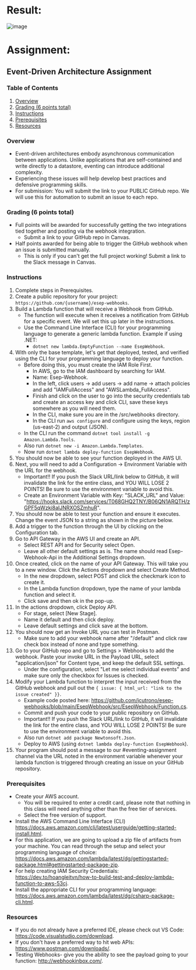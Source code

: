 # Result:

![image](https://github.com/mihirp161/esep-webhooks/assets/47681434/a3d62f31-2f25-4f21-a031-3fd97aa8e602)

# Assignment:

## Event-Driven Architecture Assignment

### Table of Contents
1. [Overview](#overview)
2. [Grading (6 points total)](#grading-6-points-total)
3. [Instructions](#instructions)
4. [Prerequisites](#prerequisites)
5. [Resources](#resources)

### Overview
- Event-driven architectures embody asynchronous communication between applications. Unlike applications that are self-contained and write directly to a datastore, eventing can introduce additional complexity.
- Experiencing these issues will help develop best practices and defensive programming skills.
- For submission: You will submit the link to your PUBLIC GitHub repo. We will use this for automation to submit an issue to each repo.

### Grading (6 points total)
- Full points will be awarded for successfully getting the two integrations tied together and posting via the webhook integration.
  - Submit a link to your GitHub repo in Canvas.
- Half points awarded for being able to trigger the GitHub webhook when an issue is submitted manually.
  - This is only if you can't get the full project working! Submit a link to the Slack message in Canvas.

### Instructions
1. Complete steps in Prerequisites.
2. Create a public repository for your project: `https://github.com/{username}/esep-webhooks`.
3. Build a Lambda function that will receive a Webhook from GitHub.
   - The function will execute when it receives a notification from GitHub for a specific event. We will set this up later in the instructions.
   - Use the Command Line Interface (CLI) for your programming language to generate a generic lambda function. Example if using .NET:
     - `dotnet new lambda.EmptyFunction --name EsepWebhook`.
4. With only the base template, let's get that deployed, tested, and verified using the CLI for your programming language to deploy your function.
   - Before doing this, you must create the IAM Role First.
     - In AWS, go to the IAM dashboard by searching for IAM.
     - Name: Esep-Webhook.
     - In the left, click users -> add users -> add name -> attach policies and add "IAMFullAccess" and "AWSLambda_FullAccess".
     - Finish and click on the user to go into the security credentials tab and create an access key and click CLI, save these keys somewhere as you will need them.
     - In the CLI, make sure you are in the /src/webhooks directory.
     - In the CLI run `aws configure` and configure using the keys, region (us-east-2) and output (JSON).
   - In the CLI run the command `dotnet tool install -g Amazon.Lambda.Tools`.
   - Also run `dotnet new -i Amazon.Lambda.Templates`.
   - Now run `dotnet lambda deploy-function EsepWebhook`.
5. You should now be able to see your function deployed in the AWS UI.
6. Next, you will need to add a Configuration -> Environment Variable with the URL for the webhook.
   - Important!! If you push the Slack URL/link below to GitHub, it will invalidate the link for the entire class, and YOU WILL LOSE 2 POINTS! Be sure to use the environment variable to avoid this.
   - Create an Environment Variable with Key: "SLACK_URL" and Value: "https://hooks.slack.com/services/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".
7. You should now be able to test your function and ensure it executes. Change the event JSON to a string as shown in the picture below.
8. Add a trigger to the function through the UI by clicking on the Configuration tab.
9. Go to API Gateway in the AWS UI and create an API.
   - Select REST API and for Security select Open.
   - Leave all other default settings as is. The name should read Esep-Webhook-Api in the Additional Settings dropdown.
10. Once created, click on the name of your API Gateway. This will take you to a new window. Click the Actions dropdown and select Create Method.
    - In the new dropdown, select POST and click the checkmark icon to create it.
    - In the Lambda function dropdown, type the name of your lambda function and select it.
    - Click save and then ok in the pop-up.
11. In the actions dropdown, click Deploy API.
    - For stage, select [New Stage].
    - Name it default and then click deploy.
    - Leave default settings and click save at the bottom.
12. You should now get an Invoke URL you can test in Postman.
    - Make sure to add your webhook name after "/default" and click raw check box instead of none and type something.
13. Go to your GitHub repo and go to Settings > Webhooks to add the webhook. Paste your invoke URL in the Payload URL, select "application/json" for Content type, and keep the default SSL settings.
    - Under the configuration, select "Let me select individual events" and make sure only the checkbox for Issues is checked.
14. Modify your Lambda function to interpret the input received from the GitHub webhook and pull out the `{ issue: { html_url: "link to the issue created" }}`.
    - Example code posted here: https://github.com/jcutrono/esep-webhooks/blob/main/EsepWebhook/src/EsepWebhook/Function.cs.
    - Commit and push your code to your public repository on GitHub.
    - Important!! If you push the Slack URL/link to GitHub, it will invalidate the link for the entire class, and YOU WILL LOSE 2 POINTS! Be sure to use the environment variable to avoid this.
    - Also run `dotnet add package Newtonsoft.Json`.
    - Deploy to AWS (using `dotnet lambda deploy-function EsepWebhook`).
15. Your program should post a message to our #eventing-assignment channel via the URL noted in the environment variable whenever your lambda function is triggered through creating an issue on your GitHub repository.

### Prerequisites
- Create your AWS account.
  - You will be required to enter a credit card, please note that nothing in this class will need anything other than the free tier of services.
  - Select the free version of support.
- Install the AWS Command Line Interface (CLI) https://docs.aws.amazon.com/cli/latest/userguide/getting-started-install.html.
- For this application, we are going to upload a zip file of artifacts from your machine. You can read through the setup and select your programming language of choice: https://docs.aws.amazon.com/lambda/latest/dg/gettingstarted-package.html#gettingstarted-package-zip.
- For help creating IAM Security Credentials: https://dev.to/hoangleitvn/how-to-build-test-and-deploy-lambda-function-to-aws-53cj.
- Install the appropriate CLI for your programming language: https://docs.aws.amazon.com/lambda/latest/dg/csharp-package-cli.html.

### Resources
- If you do not already have a preferred IDE, please check out VS Code: https://code.visualstudio.com/download.
- If you don't have a preferred way to hit web APIs: https://www.postman.com/downloads/.
- Testing Webhooks- give you the ability to see the payload going to your function: http://webhookinbox.com/.
